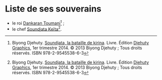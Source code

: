 <!-- TITLE: Manden (royaume) -->
<!-- SUBTITLE: Présentation du royaume Manden -->

# Liste de ses souverains
* le roi [Dankaran Toumani](/personnalite/homme/noble/souverain/roi/manden/dankaran-toumani)[^1] ;
* le chef [Soundjata Keïta](/personnalite/homme/noble/souverain/empereur/mali/soundjata-keita)[^1].


[^1]: Biyong Djehuty. [Soundjata, la bataille de kirina](/ouvrage/soundjata-la-bataille-de-kirina). Livre. Édition [Djehuty Graphics](/organisme/djehuty-graphics), 1er trimestre 2014. © 2013 Biyong Djehuty ; Tous droits réservés. ISBN 978-2-9545538-6-3